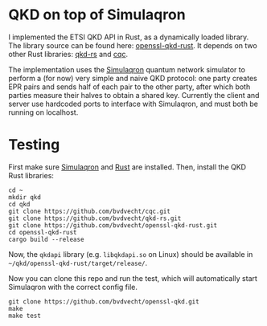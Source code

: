# QKD on top of Simulaqron

I implemented the ETSI QKD API in Rust, as a dynamically loaded library. 
The library source can be found here: [openssl-qkd-rust](https://github.com/bvdvecht/openssl-qkd-rust). 
It depends on two other Rust libraries: [qkd-rs](https://github.com/bvdvecht/qkd-rs) and [cqc](https://github.com/bvdvecht/cqc).

The implementation uses the [Simulaqron](https://github.com/SoftwareQuTech/SimulaQron) quantum network simulator to perform a (for now) very simple and naive QKD protocol: one party creates EPR pairs and sends half of each pair to the other party, after which both parties measure their halves to obtain a shared key.
Currently the client and server use hardcoded ports to interface with Simulaqron, and must both be running on localhost.

# Testing
First make sure [Simulaqron](http://www.simulaqron.org/) and [Rust](https://www.rust-lang.org/tools/install) are installed. Then, install the QKD Rust libraries:

~~~
cd ~
mkdir qkd
cd qkd
git clone https://github.com/bvdvecht/cqc.git
git clone https://github.com/bvdvecht/qkd-rs.git
git clone https://github.com/bvdvecht/openssl-qkd-rust.git
cd openssl-qkd-rust
cargo build --release
~~~

Now, the `qkdapi` library (e.g. `libqkdapi.so` on Linux) should be available in `~/qkd/openssl-qkd-rust/target/release/`.

Now you can clone this repo and run the test, which will automatically start Simulaqron with the correct config file.
~~~
git clone https://github.com/bvdvecht/openssl-qkd.git
make
make test
~~~
